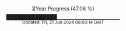 <p align="center">
⏳Year Progress (47.06 %)<br>
██████████████▁▁▁▁▁▁▁▁▁▁▁▁▁▁▁▁ <br>
<sub>Updated: Fri, 21 Jun 2024 06:03:14 GMT</sub>
</p>

